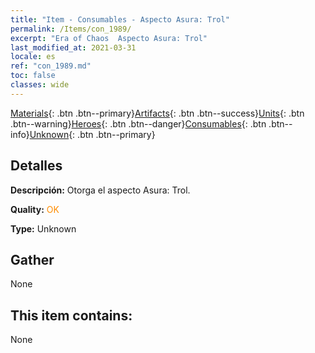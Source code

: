 ```yaml
---
title: "Item - Consumables - Aspecto Asura: Trol"
permalink: /Items/con_1989/
excerpt: "Era of Chaos  Aspecto Asura: Trol"
last_modified_at: 2021-03-31
locale: es
ref: "con_1989.md"
toc: false
classes: wide
---
```

 [Materials](/es/Items/){: .btn .btn--primary}[Artifacts](/es/Items/Artifacts/){: .btn .btn--success}[Units](/es/Items/Units/){: .btn .btn--warning}[Heroes](/es/Items/Heroes/){: .btn .btn--danger}[Consumables](/es/Items/Consumables/){: .btn .btn--info}[Unknown](/es/Items/Unknown/){: .btn .btn--primary}

## Detalles
 **Descripción:** Otorga el aspecto Asura: Trol.

 **Quality:** <span style="color: #FF8C00">OK</span>

 **Type:** Unknown

## Gather

  None

## This item contains:

  None

